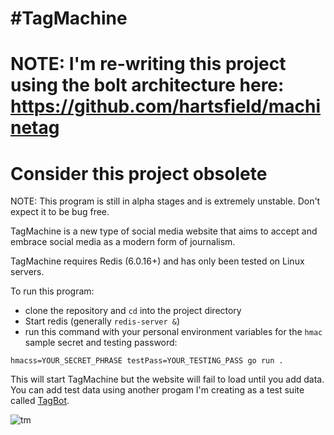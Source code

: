 # #TagMachine

# NOTE: I'm re-writing this project using the bolt architecture here: https://github.com/hartsfield/machinetag

# Consider this project obsolete

NOTE: This program is still in alpha stages and is extremely unstable. Don't 
expect it to be bug free. 

TagMachine is a new type of social media website that aims to accept and 
embrace social media as a modern form of journalism. 

TagMachine requires Redis (6.0.16+) and has only been tested on Linux servers.

To run this program: 

* clone the repository and `cd` into the project directory
* Start redis (generally `redis-server &`)
* run this command with your personal environment variables for the `hmac` sample
secret and testing password:
</a>

    hmacss=YOUR_SECRET_PHRASE testPass=YOUR_TESTING_PASS go run .

This will start TagMachine but the website will fail to load until you add 
data. You can add test data using another progam I'm creating as a test suite 
called [TagBot](https://github.com/hartsfield/TagBot).

![tm](https://user-images.githubusercontent.com/30379836/192171321-90aafe05-25d3-4ea6-9d71-13336c0c1394.png)
